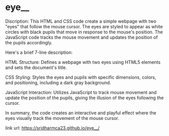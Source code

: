 # eye__

Discription:
This HTML and CSS code create a simple webpage with two "eyes" that follow the mouse cursor. The eyes are styled to appear as white circles with black pupils that move in response to the mouse's position. The JavaScript code tracks the mouse movement and updates the position of the pupils accordingly.

Here's a brief 7-line description:

HTML Structure: Defines a webpage with two eyes using HTML5 elements and sets the document's title.

CSS Styling: Styles the eyes and pupils with specific dimensions, colors, and positioning, including a dark gray background.

JavaScript Interaction: Utilizes JavaScript to track mouse movement and update the position of the pupils, giving the illusion of the eyes following the cursor.

In summary, the code creates an interactive and playful effect where the eyes visually track the movement of the mouse cursor.







link url: https://sridharmca23.github.io/eye__/
